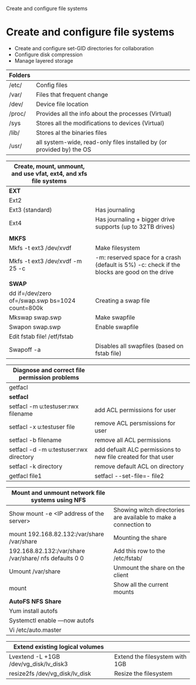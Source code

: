 Create and configure file systems


# Create and configure file systems
- Create and configure set-GID directories for collaboration
- Configure disk compression
- Manage layered storage

| **Folders** |                                                              |
| ----------- | ------------------------------------------------------------ |
| /etc/       | Config files                                                 |
| /var/       | Files that frequent change                                   |
| /dev/       | Device file location                                         |
| /proc/      | Provides all the info about the processes (Virtual)          |
| /sys        | Stores all the modifications to devices (Virtual)            |
| /lib/       | Stores al the binaries files                                 |
| /usr/       | all system-wide, read-only files installed by (or provided by) the OS |


|**Create, mount, unmount, and use vfat, ext4, and xfs file systems**||
| ----------------------------------------------- | ------------------------------------------------------------ |
| **EXT**                                         |                                                              |
| Ext2                                            |                                                              |
| Ext3 (standard)                                 | Has journaling                                               |
| Ext4                                            | Has journaling + bigger drive supports (up to 32TB drives)   |
|                                                 |                                                              |
| **MKFS**                                        |                                                              |
| Mkfs -t ext3 /dev/xvdf                          | Make filesystem                                              |
| Mkfs -t ext3 /dev/xvdf -m 25 -c                 | -m: reserved space for a crash (default is 5%) -c: check if the blocks are good on the drive |
|                                                 |                                                              |
| **SWAP**                                        |                                                              |
| dd if=/dev/zero of=/swap.swp bs=1024 count=800k | Creating a swap file                                         |
| Mkswap swap.swp                                 | Make swapfile                                                |
| Swapon swap.swp                                 | Enable swapfile                                              |
| Edit fstab file! /etf/fstab                     |                                                              |
| Swapoff -a                                      | Disables all swapfiles (based on fstab file)                 |

|**Diagnose and correct file permission problems**||
| ------------------------ | ------------------------------------------------------------ |
|      getfacl        |                                                              |
|  **setfacl** |                          |
|   setfacl -m u:testuser:rwx filename   |         add ACL permissions for user                                |
|     setfacl -x u:testuser file        |                     remove ACL persmissions for user                       |
|    setfacl -b filename              |                       remove all ACL permissions                       |
|   setfacl -d -m u:testuser:rwx directory | add defualt ALC permissions to new file created for that user        |
|   setfacl -k directory        |         remove default ACL on directory                            |
|   getfacl file1 | setfacl --set-file=- file2 |          copy the ACL permissions of one file to another                      |


| **Mount and unmount network file systems using NFS**    |                                                       |
| --------------------------------------------------------| ----------------------------------------------------- |
| Show mount -e \<IP address of the server\>       | Showing witch directories are available to make a connection to |
| mount 192.168.82.132:/var/share /var/share                   | Mounting the share                                 |
| 192.168.82.132:/var/share	/var/share/	nfs	defaults	0 0 | Add this row to the /etc/fstab/                          |
| Umount /var/share                                            | Unmount the share on the client                     |
| mount                                                        | Show all the current mounts                        |
| **AutoFS NFS Share**                                         |                                                  |
| Yum install autofs                                           |                                                 |
| Systemctl enable —now autofs                                 |                                                    |
| Vi /etc/auto.master                                        |                                             |        |Vi /etc/auto.home                                            |                                                      |


| **Extend existing logical volumes**                  |                                |
| -------------------------------------- | ------------------------------ |
| Lvextend -L +1GB /dev/vg_disk/lv_disk3 | Extend the filesystem with 1GB |
| resize2fs /dev/vg_disk/lv_disk         | Resize the filesystem          |

